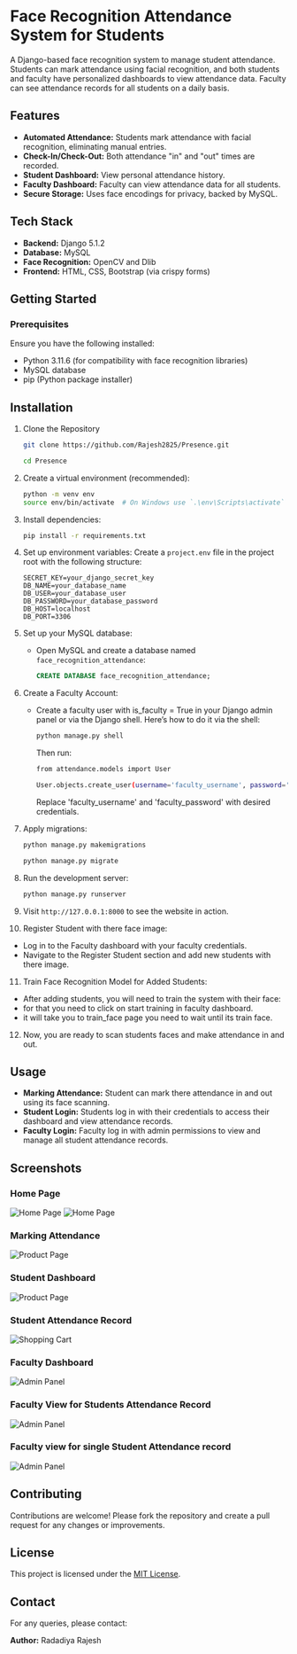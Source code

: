 # Face Recognition Attendance System for Students

A Django-based face recognition system to manage student attendance. Students can mark attendance using facial recognition, and both students and faculty have personalized dashboards to view attendance data. Faculty can see attendance records for all students on a daily basis.

## Features
- **Automated Attendance:** Students mark attendance with facial recognition, eliminating manual entries.
- **Check-In/Check-Out:** Both attendance "in" and "out" times are recorded.
- **Student Dashboard:** View personal attendance history.
- **Faculty Dashboard:** Faculty can view attendance data for all students.
- **Secure Storage:** Uses face encodings for privacy, backed by MySQL.

## Tech Stack
- **Backend:** Django 5.1.2
- **Database:** MySQL
- **Face Recognition:** OpenCV and Dlib
- **Frontend:** HTML, CSS, Bootstrap (via crispy forms)

## Getting Started

### Prerequisites
Ensure you have the following installed:
- Python 3.11.6 (for compatibility with face recognition libraries)
- MySQL database
- pip (Python package installer)

## Installation
1. Clone the Repository
   ```bash
   git clone https://github.com/Rajesh2825/Presence.git
   ```
   ```bash
   cd Presence
   ```


2. Create a virtual environment (recommended):
   ```bash
   python -m venv env
   source env/bin/activate  # On Windows use `.\env\Scripts\activate`
   ```

3. Install dependencies:
   ```bash
   pip install -r requirements.txt
   ```

4. Set up environment variables: Create a `project.env` file in the project root with the following structure:
   ```plaintext
   SECRET_KEY=your_django_secret_key
   DB_NAME=your_database_name
   DB_USER=your_database_user
   DB_PASSWORD=your_database_password
   DB_HOST=localhost
   DB_PORT=3306
   ```

5. Set up your MySQL database:
   - Open MySQL and create a database named `face_recognition_attendance`:
     ```sql
     CREATE DATABASE face_recognition_attendance;
     ```
6. Create a Faculty Account:
   - Create a faculty user with is_faculty = True in your Django admin panel or via the Django shell. Here’s how to do it via the shell:
     ```bash
     python manage.py shell
     ```
     Then run:
     ```bash
     from attendance.models import User
     ```
     ```bash
     User.objects.create_user(username='faculty_username', password='faculty_password', is_faculty=True)
     ```
     Replace 'faculty_username' and 'faculty_password' with desired credentials.


7. Apply migrations:
   ```bash
   python manage.py makemigrations
   ```
   ```bash
   python manage.py migrate
   ```

8. Run the development server:
   ```bash
   python manage.py runserver
   ```

 9. Visit `http://127.0.0.1:8000` to see the website in action.

10. Register Student with there face image:
   - Log in to the Faculty dashboard with your faculty credentials.
   - Navigate to the Register Student section and add new students with there image.

11. Train Face Recognition Model for Added Students:
   - After adding students, you will need to train the system with their face:
   - for that you need to click on start training in faculty dashboard.
   - it will take you to train_face page you need to wait until its train face.

12. Now, you are ready to scan students faces and make attendance in and out.


## Usage
- **Marking Attendance:** Student can mark there attendance in and out using its face scanning.
- **Student Login:** Students log in with their credentials to access their dashboard and view attendance records.
- **Faculty Login:** Faculty log in with admin permissions to view and manage all student attendance records.



## Screenshots

### Home Page
![Home Page](website_img/homepage_1.png)
![Home Page](website_img/homepage_2.png)

### Marking Attendance
![Product Page](website_img/attendance_mark.png)

### Student Dashboard
![Product Page](website_img/student_dashboard.png)

### Student Attendance Record
![Shopping Cart](website_img/student_attendance_record.png)

### Faculty Dashboard
![Admin Panel](website_img/faculty_dashboard.png)

### Faculty View for Students Attendance Record
![Admin Panel](website_img/faculty_student_attendance_record.png)

### Faculty view for single Student Attendance record
![Admin Panel](website_img/faculty_single_student_record.png)



## Contributing
Contributions are welcome! Please fork the repository and create a pull request for any changes or improvements.

## License
This project is licensed under the [MIT License](https://github.com/sibtc/django-multiple-user-types-example/blob/master/LICENSE).

## Contact
For any queries, please contact:

**Author:** Radadiya Rajesh
